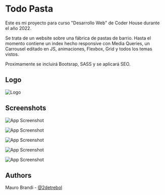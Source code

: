# Todo Pasta

Este es mi proyecto para curso "Desarrollo Web" de Coder House durante el año 2022.

Se trata de un website sobre una fábrica de pastas de barrio.
Hasta el momento contiene un index hecho responsive con Media Queries, un Carrousel editado en JS, animaciones, Flexbox, Grid y todos los temas vistos.

Proximamente se incluirá Bootsrap, SASS y se aplicará SEO.


## Logo
![Logo](https://imgur.com/a/DLWwtak)


## Screenshots

![App Screenshot](https://i.imgur.com/pO9hP8i.jpg)

![App Screenshot](https://i.imgur.com/ii3ERbH.jpg)

![App Screenshot](https://i.imgur.com/zr9ziSh.jpg)

![App Screenshot](https://i.imgur.com/KVsTyI7.jpg)

![App Screenshot](https://i.imgur.com/QWddscC.jpg)


## Authors

Mauro Brandi - [@2detrebol](https://www.github.com/2detrebol)


